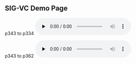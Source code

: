 ## SIG-VC Demo Page

p343 to p334
<audio id="audio" controls="" preload="none">
      <source id="wav" src="p343_004_to_p334_007.wav">
</audio>

p343 to p362
<audio id="audio" controls="" preload="none">
      <source id="wav" src="p343_004_to_p362_010.wav">
</audio>

